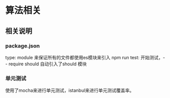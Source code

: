 # 算法相关

## 相关说明  

### package.json
type: module 来保证所有的文件都使用es模块来引入
npm run test: 开始测试，-- require should 自动引入了should 模块

### 单元测试  
使用了mocha来进行单元测试，istanbul来进行单元测试覆盖率。



